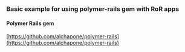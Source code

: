 ### Basic example for using polymer-rails gem with RoR apps

#### Polymer Rails gem

[https://github.com/alchapone/polymer-rails](https://github.com/alchapone/polymer-rails)
